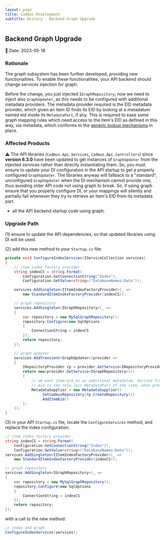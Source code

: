 ```yaml
---
layout: page
title: Cadmus Development
subtitle: History - Backend Graph Upgrade
---
```


## Backend Graph Upgrade

📆 Date: 2023-05-18

### Rationale

The graph subsystem has been further developed, providing new functionalities. To enable these functionalities, your API backend should change services injection for graph.

Before the change, you just injected `IGraphRepository`; now we need to inject also `GraphUpdater`, as this needs to be configured with additional metadata providers. The metadata provider required is the EID metadata provider, which given an item ID finds its EID by looking at a metadatum named eid inside its `MetadataPart`, if any. This is required to ease some graph mapping rules which need access to the item's EID as defined in this way, via metadata, which conforms to the [generic lookup mechanisms](../concepts/lookup.md) in place.

### Affected Products

⚠️ The API libraries (`Cadmus.Api.Services`, `Cadmus.Api.Controllers`) since **version 6.3.0** have been updated to get instances of `GraphUpdater` from the injected services rather than directly instantiating them. So, you must ensure to update your DI configuration in the API startup to get a properly configured `GraphUpdater`. The libraries anyway will fallback to a "standard", unconfigured `GraphUpdater` when the DI mechanism cannot provide one, thus avoiding older API code not using graph to break. So, if using graph ensure that you properly configure DI, or your mappings will silently and partially fail whenever they try to retrieve an item's EID from its metadata part.

- all the API backend startup code using graph.

### Upgrade Path

(1) ensure to update the API dependencies, so that updated libraries using DI will be used.

(2) add this new method to your `Startup.cs` file:

```cs
private void ConfigureIndexServices(IServiceCollection services)
{
    // item index factory provider
    string indexCS = string.Format(
        Configuration.GetConnectionString("Index"),
        Configuration.GetValue<string>("DatabaseNames:Data"));

    services.AddSingleton<IItemIndexFactoryProvider>(_ =>
        new StandardItemIndexFactoryProvider(indexCS));

    // graph repository
    services.AddSingleton<IGraphRepository>(_ =>
    {
        var repository = new MySqlGraphRepository();
        repository.Configure(new SqlOptions
        {
            ConnectionString = indexCS
        });
        return repository;
    });

    // graph updater
    services.AddTransient<GraphUpdater>(provider =>
    {
        IRepositoryProvider rp = provider.GetService<IRepositoryProvider>();
        return new(provider.GetService<IGraphRepository>())
        {
            // we want item-eid as an additional metadatum, derived from
            // eid in the role-less MetadataPart of the item, when present
            MetadataSupplier = new MetadataSupplier()
                .SetCadmusRepository(rp.CreateRepository())
                .AddItemEid()
        };
    });
}
```

(3) in your API `Startup.cs` file, locate the `ConfigureServices` method, and replace the index configuration:

```cs
// item index factory provider
string indexCS = string.Format(
    Configuration.GetConnectionString("Index")!,
    Configuration.GetValue<string>("DatabaseNames:Data"));
services.AddSingleton<IItemIndexFactoryProvider>(_ =>
    new StandardItemIndexFactoryProvider(indexCS));

// graph repository
services.AddSingleton<IGraphRepository>(_ =>
{
    var repository = new MySqlGraphRepository();
    repository.Configure(new SqlOptions
    {
        ConnectionString = indexCS
    });
    return repository;
});
```

with a call to the new method:

```cs
// index and graph
ConfigureIndexServices(services);
```
